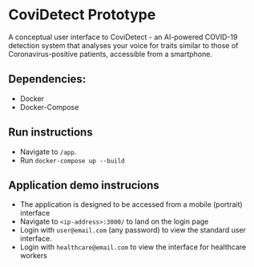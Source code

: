 # CoviDetect Prototype

A conceptual user interface to CoviDetect - an AI-powered COVID-19 detection system that analyses your voice for traits similar to those of Coronavirus-positive patients, accessible from a smartphone.

## Dependencies:

* Docker 
* Docker-Compose

## Run instructions

* Navigate to `/app`.
* Run `docker-compose up --build`

## Application demo instrucions

* The application is designed to be accessed from a mobile (portrait) interface
* Navigate to `<ip-address>:3000/` to land on the login page
* Login with `user@email.com` (any password) to view the standard user interface.
* Login with `healthcare@email.com` to view the interface for healthcare workers
